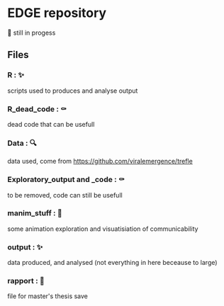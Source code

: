 # EDGE repository

:construction: still in progess


## Files

### R : :sparkles: 
scripts used to produces and analyse output

### R_dead_code : :coffin: 
dead code that can be usefull 

### Data : :mag: 
data used, come from https://github.com/viralemergence/trefle

### Exploratory_output and _code : :coffin: 
to be removed, code can still be usefull

### manim_stuff : :art:
some animation exploration and visuatisiation of communicability

### output : :sparkles: 
data produced, and analysed (not everything in here beceause to large)

### rapport : :tada: 
file for master's thesis save 